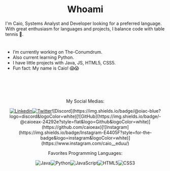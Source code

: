 <h1 align="center">Whoami</h1>

I'm Caio, Systems Analyst and Developer looking for a preferred language. With great enthusiasm for languages ​​and projects, I balance code with table tennis 🏓.

<h1></h1>

* I’m currently working on The-Conumdrum.
* Also current learning Python.
* I have little projects with Java, JS, HTML5, CSS5.
* Fun fact: My name is Caio! 😱😱

<h1></h1>

<div align="center">

<br><br>

My Social Medias:
  
[![Linkedin](https://img.shields.io/badge/-LinkedIn-blue?style=flat-square&logo=Linkedin&logoColor=white&link=https://www.linkedin.com/in/caio-aguiar-951393286/)](https://www.linkedin.com/in/caio-aguiar-951393286/)[![Twitter](https://img.shields.io/twitter/follow/oiaC_?style=social)](https://twitter.com/oiaC_)![Discord](https://img.shields.io/badge/@oiac-blue?logo=discord&logoColor=white)[![GitHub](https://img.shields.io/badge/-@caioeax-24292e?style=flat&logo=Github&logoColor=white)](https://github.com/caioeax)[![Instagram](https://img.shields.io/badge/Instagram-E4405F?style=for-the-badge&logo=instagram&logoColor=white)](https://www.instagram.com/caio__eduu/)

Favorites Programming Languages:

![Java](https://img.shields.io/badge/java-%23ED8B00.svg?style=for-the-badge&logo=openjdk&logoColor=white)![Python](https://img.shields.io/badge/python-3670A0?style=for-the-badge&logo=python&logoColor=ffdd54)![JavaScript](https://img.shields.io/badge/JavaScript-F7DF1E?style=for-the-badge&logo=javascript&logoColor=black)![HTML5](https://img.shields.io/badge/HTML5-E34F26?style=for-the-badge&logo=html5&logoColor=white)![CSS3](https://img.shields.io/badge/CSS3-1572B6?style=for-the-badge&logo=css3&logoColor=white)
</div>

<h1></h1>
